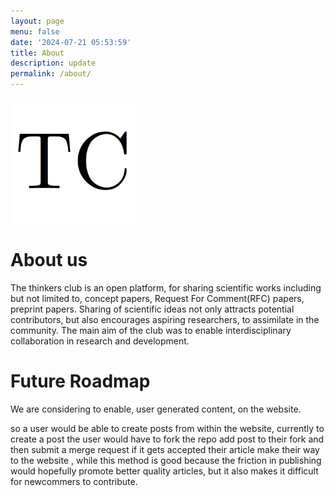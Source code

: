 ```yaml
---
layout: page
menu: false
date: '2024-07-21 05:53:59'
title: About
description: update
permalink: /about/
---
```


<img class="img-rounded" src="/assets/img/uploads/thinkersclub.png" alt="Thinkers Club" width="200">

# About us

The thinkers club is an open platform, for sharing scientific works including but not limited to,  concept papers, Request For Comment(RFC) papers, preprint papers. Sharing of scientific ideas not only attracts potential contributors, but also encourages aspiring researchers, to assimilate in the community. 
The main aim of the club was to enable interdisciplinary collaboration in research and development.

# Future Roadmap

We are considering to enable, user generated content, on the website.

so a user would be able to create posts from within the website, 
currently to create a post the user would have to fork the repo 
add post to their fork and then submit a merge request
if it gets accepted their article make their way to the website
, while this method is good
because the friction in publishing would hopefully promote better 
quality articles, but it also makes it difficult for newcommers to
contribute.

